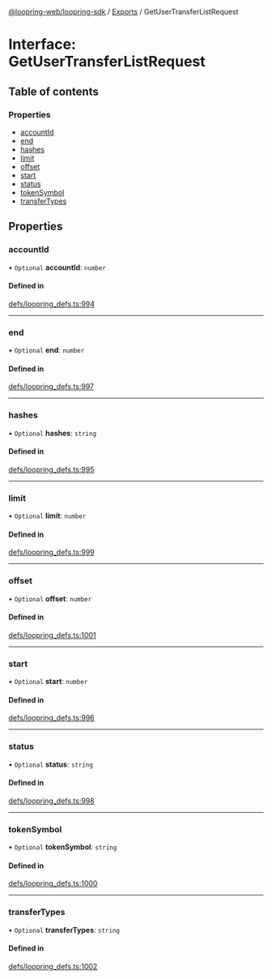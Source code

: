 [@loopring-web/loopring-sdk](../README.md) / [Exports](../modules.md) / GetUserTransferListRequest

# Interface: GetUserTransferListRequest

## Table of contents

### Properties

- [accountId](GetUserTransferListRequest.md#accountid)
- [end](GetUserTransferListRequest.md#end)
- [hashes](GetUserTransferListRequest.md#hashes)
- [limit](GetUserTransferListRequest.md#limit)
- [offset](GetUserTransferListRequest.md#offset)
- [start](GetUserTransferListRequest.md#start)
- [status](GetUserTransferListRequest.md#status)
- [tokenSymbol](GetUserTransferListRequest.md#tokensymbol)
- [transferTypes](GetUserTransferListRequest.md#transfertypes)

## Properties

### accountId

• `Optional` **accountId**: `number`

#### Defined in

[defs/loopring_defs.ts:994](https://github.com/Loopring/loopring_sdk/blob/cd42b57/src/defs/loopring_defs.ts#L994)

___

### end

• `Optional` **end**: `number`

#### Defined in

[defs/loopring_defs.ts:997](https://github.com/Loopring/loopring_sdk/blob/cd42b57/src/defs/loopring_defs.ts#L997)

___

### hashes

• `Optional` **hashes**: `string`

#### Defined in

[defs/loopring_defs.ts:995](https://github.com/Loopring/loopring_sdk/blob/cd42b57/src/defs/loopring_defs.ts#L995)

___

### limit

• `Optional` **limit**: `number`

#### Defined in

[defs/loopring_defs.ts:999](https://github.com/Loopring/loopring_sdk/blob/cd42b57/src/defs/loopring_defs.ts#L999)

___

### offset

• `Optional` **offset**: `number`

#### Defined in

[defs/loopring_defs.ts:1001](https://github.com/Loopring/loopring_sdk/blob/cd42b57/src/defs/loopring_defs.ts#L1001)

___

### start

• `Optional` **start**: `number`

#### Defined in

[defs/loopring_defs.ts:996](https://github.com/Loopring/loopring_sdk/blob/cd42b57/src/defs/loopring_defs.ts#L996)

___

### status

• `Optional` **status**: `string`

#### Defined in

[defs/loopring_defs.ts:998](https://github.com/Loopring/loopring_sdk/blob/cd42b57/src/defs/loopring_defs.ts#L998)

___

### tokenSymbol

• `Optional` **tokenSymbol**: `string`

#### Defined in

[defs/loopring_defs.ts:1000](https://github.com/Loopring/loopring_sdk/blob/cd42b57/src/defs/loopring_defs.ts#L1000)

___

### transferTypes

• `Optional` **transferTypes**: `string`

#### Defined in

[defs/loopring_defs.ts:1002](https://github.com/Loopring/loopring_sdk/blob/cd42b57/src/defs/loopring_defs.ts#L1002)
